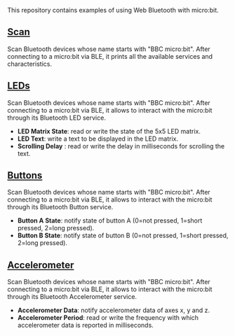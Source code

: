 This repository contains examples of using Web Bluetooth with micro:bit.

## [Scan](https://ngammarano.github.io/microbit-web-bluetooth/microbit-web-bluetooth-scan.html)

Scan Bluetooth devices whose name starts with "BBC micro:bit". After connecting to a micro:bit via BLE, it prints all the available services and characteristics.

## [LEDs](https://ngammarano.github.io/microbit-web-bluetooth/microbit-web-bluetooth-leds.html)

Scan Bluetooth devices whose name starts with "BBC micro:bit". After connecting to a micro:bit via BLE, it allows to interact with the micro:bit through its Bluetooth LED service.
* **LED Matrix State**: read or write the state of the 5x5 LED matrix.
* **LED Text**: write a text to be displayed in the LED matrix.
* **Scrolling Delay** : read or write the delay in milliseconds for scrolling the text.

## [Buttons](https://ngammarano.github.io/microbit-web-bluetooth/microbit-web-bluetooth-button.html)

Scan Bluetooth devices whose name starts with "BBC micro:bit". After connecting to a micro:bit via BLE, it allows to interact with the micro:bit through its Bluetooth Button service.
* **Button A State**: notify state of button A (0=not pressed, 1=short pressed, 2=long pressed).
* **Button B State**: notify state of button B (0=not pressed, 1=short pressed, 2=long pressed).

## [Accelerometer](https://ngammarano.github.io/microbit-web-bluetooth/microbit-web-bluetooth-accel.html)

Scan Bluetooth devices whose name starts with "BBC micro:bit". After connecting to a micro:bit via BLE, it allows to interact with the micro:bit through its Bluetooth Accelerometer service.
* **Accelerometer Data**: notify accelerometer data of axes x, y and z.
* **Accelerometer Period**: read or write the frequency with which accelerometer data is reported in milliseconds.
